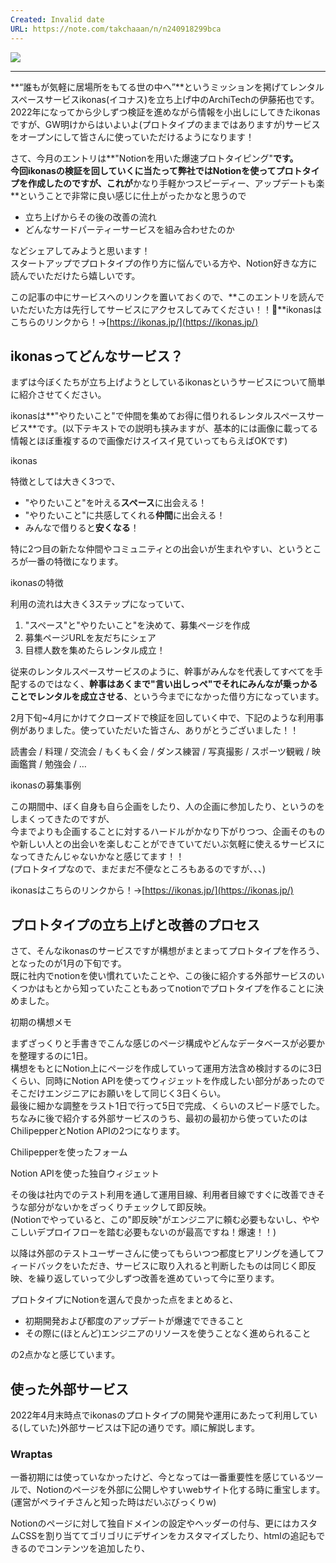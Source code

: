 ```yaml
---
Created: Invalid date
URL: https://note.com/takchaaan/n/n240918299bca
---
```

[![](https://assets.st-note.com/production/uploads/images/77501801/rectangle_large_type_2_a1d02505229a723b83b10abc6604444b.png?fit=bounds&quality=85&width=1280)](https://assets.st-note.com/production/uploads/images/77501801/rectangle_large_type_2_a1d02505229a723b83b10abc6604444b.png?fit=bounds&quality=85&width=1280)

---

**“誰もが気軽に居場所をもてる世の中へ”**というミッションを掲げてレンタルスペースサービスikonas(イコナス)を立ち上げ中のArchiTechの伊藤拓也です。  
2022年になってから少しずつ検証を進めながら情報を小出しにしてきたikonasですが、GW明けからはいよいよ(プロトタイプのままではありますが)サービスをオープンにして皆さんに使っていただけるようになります！

さて、今月のエントリは**"Notionを用いた爆速プロトタイピング"**です。  
今回ikonasの検証を回していくに当たって弊社ではNotionを使ってプロトタイプを作成したのですが、これが**かなり手軽かつスピーディー、アップデートも楽**ということで非常に良い感じに仕上がったかなと思うので

- 立ち上げからその後の改善の流れ
- どんなサードパーティーサービスを組み合わせたのか

などシェアしてみようと思います！  
スタートアップでプロトタイプの作り方に悩んでいる方や、Notion好きな方に読んでいただけたら嬉しいです。

この記事の中にサービスへのリンクを置いておくので、**このエントリを読んでいただいた方は先行してサービスにアクセスしてみてください！！🎉**ikonasはこちらのリンクから！→[https://ikonas.jp/](https://ikonas.jp/)

## ikonasってどんなサービス？

まずは今ぼくたちが立ち上げようとしているikonasというサービスについて簡単に紹介させてください。

ikonasは**"やりたいこと"で仲間を集めてお得に借りれるレンタルスペースサービス**です。(以下テキストでの説明も挟みますが、基本的には画像に載ってる情報とほぼ重複するので画像だけスイスイ見ていってもらえばOKです)

ikonas

特徴としては大きく3つで、

- "やりたいこと"を叶える**スペース**に出会える！
- "やりたいこと"に共感してくれる**仲間**に出会える！
- みんなで借りると**安くなる**！

特に2つ目の新たな仲間やコミュニティとの出会いが生まれやすい、というところが一番の特徴になります。

ikonasの特徴

利用の流れは大きく3ステップになっていて、

1. "スペース"と"やりたいこと"を決めて、募集ページを作成
2. 募集ページURLを友だちにシェア
3. 目標人数を集めたらレンタル成立！

従来のレンタルスペースサービスのように、幹事がみんなを代表してすべてを手配するのではなく、**幹事はあくまで"言い出しっぺ"でそれにみんなが乗っかることでレンタルを成立させる**、という今までになかった借り方になっています。

2月下旬~4月にかけてクローズドで検証を回していく中で、下記のような利用事例がありました。使っていただいた皆さん、ありがとうございました！！

読書会 / 料理 / 交流会 / もくもく会 / ダンス練習 / 写真撮影 / スポーツ観戦 / 映画鑑賞 / 勉強会 / …

ikonasの募集事例

この期間中、ぼく自身も自ら企画をしたり、人の企画に参加したり、というのをしまくってきたのですが、  
今までよりも企画することに対するハードルがかなり下がりつつ、企画そのものや新しい人との出会いを楽しむことができていてだいぶ気軽に使えるサービスになってきたんじゃないかなと感じてます！！  
(プロトタイプなので、まだまだ不便なところもあるのですが、、、)

ikonasはこちらのリンクから！→[https://ikonas.jp/](https://ikonas.jp/)

## プロトタイプの立ち上げと改善のプロセス

さて、そんなikonasのサービスですが構想がまとまってプロトタイプを作ろう、となったのが1月の下旬です。  
既に社内でnotionを使い慣れていたことや、この後に紹介する外部サービスのいくつかはもとから知っていたこともあってnotionでプロトタイプを作ることに決めました。

初期の構想メモ

まずざっくりと手書きでこんな感じのページ構成やどんなデータベースが必要かを整理するのに1日。  
構想をもとにNotion上にページを作成していって運用方法含め検討するのに3日くらい、同時にNotion APIを使ってウィジェットを作成したい部分があったのでそこだけエンジニアにお願いをして同じく3日くらい。  
最後に細かな調整をラスト1日で行って5日で完成、くらいのスピード感でした。  
ちなみに後で紹介する外部サービスのうち、最初の最初から使っていたのはChilipepperとNotion APIの2つになります。

Chilipepperを使ったフォーム

Notion APIを使った独自ウィジェット

その後は社内でのテスト利用を通して運用目線、利用者目線ですぐに改善できそうな部分がないかをざっくりチェックして即反映。  
(Notionでやっていると、この"即反映"がエンジニアに頼む必要もないし、ややこしいデプロイフローを踏む必要もないのが最高ですね！爆速！！)

以降は外部のテストユーザーさんに使ってもらいつつ都度ヒアリングを通してフィードバックをいただき、サービスに取り入れると判断したものは同じく即反映、を繰り返していって少しずつ改善を進めていって今に至ります。

プロトタイプにNotionを選んで良かった点をまとめると、

- 初期開発および都度のアップデートが爆速でできること
- その際に(ほとんど)エンジニアのリソースを使うことなく進められること

の2点かなと感じています。

## 使った外部サービス

2022年4月末時点でikonasのプロトタイプの開発や運用にあたって利用している(していた)外部サービスは下記の通りです。順に解説します。

### Wraptas

一番初期には使っていなかったけど、今となっては一番重要性を感じているツールで、Notionのページを外部に公開しやすいwebサイト化する時に重宝します。(運営がペライチさんと知った時はだいぶびっくりw)

Notionのページに対して独自ドメインの設定やヘッダーの付与、更にはカスタムCSSを割り当ててゴリゴリにデザインをカスタマイズしたり、htmlの追記もできるのでコンテンツを追加したり、<script>タグを埋め込んでアナリティクスを仕込んだりといったこともできます。

[https://ikonas.jp/](https://ikonas.jp/) ←こちらにアクセスした際に最初に表示されるLPもこんな感じの良く分かんないNotionページをひたすらCSS上書きで無理やり作ってますw

NotionページがLPに大変身

Wraptasを教えてくれた[ブイクックの工藤くん](https://twitter.com/kudoshu_vcook)には感謝🙇‍♂️  
Wraptasのサイトはこちらから→[https://wraptas.com/](https://wraptas.com/)

### Chilipepper

こちらはNotionのDBと連携させたフォームを作成するためのサービスです。  
ぼくたちの場合は、「募集ページから参加者が参加フォームに回答することで参加が完了する」というフローの中心にChilipepperのフォームを据えています。  
NotionのDBと接続設定をすることで、フォームへの回答があると自動でNotionのDBに新しいアイテムが作成されて送信内容に基づいて各種プロパティに値が自動入力される、というものなのですがNotionの該当DBをSlack連携させておくことで  
フォーム回答→Notion DBのアップデート→Slackへの回答通知  
までが手軽に自動化できます。オススメです。

Chilipepperのサイトはこちらから→[https://chilipepper.io/](https://chilipepper.io/)

### NoCodeLetters

お次はメルマガの配信ツールです。なんとこれもNotionでいけちゃいます。(ただ後述の問題があり、今は利用を控えています。。)  
NotionのDBと接続設定をすると、Notionページとして作成したコンテンツがそのままhtmlメールになって指定した日時に一斉送信されます。  
こんな感じです。

メルマガイメージ

ただぼくたちが試してみた感じだと受信者によっては迷惑メールに振り分けられてしまったり、Gmailの受信トレイの中でもプロモーションタブに振り分けられちゃったりということが発生したので今は利用を断念しています。  
どなたか良い解決方法を知っていましたらぜひ教えてください！🙇‍♂️  
Notionで完結できたほうが絶対に楽なので、この問題が解決されたらすぐにでも利用再開したい。。

NoCodeLettersのサイトはこちらから→[https://www.nocodeletters.com/](https://www.nocodeletters.com/)

### Zapier

4つ目はZapierです。  
このサービスはなにもNotionに限った話ではなく様々なサービス同士を連携させて任意の自動化フローを組める超すぐれものです。  
これの紹介だけで記事複数本書けそう。

ぼくたちがプロトタイプを回すにあたって、実はまだまだ裏側でのアナログなオペレーションが大量にあります。  
検証回数が増すにつれて、そうしたオペレーション工数にかなりリソースを圧迫されてきたのでいくつかのフローの自動化のために導入しました。

Zapierでできることは簡単に言うと、  
トリガーを設定→トリガー発火時の動作の設定  
の2つだけです。トリガーと動作の間に更に条件式を組み込むこともできます。  
例えばうちだと下記のような部分を自動化しています。

- **目標人数に到達してレンタルが成立したタイミングでSlackに通知**
    - トリガー=参加者DBに新しいアイテムが作成される
    - 条件式=DBのデータ数が該当募集の目標人数と等しい
    - 動作=Slackに通知する
- **フォームに回答があると自動返信メールを送信する**
    - トリガー=参加者DBに新しいアイテムが作成される
    - 動作=自動返信メールを送信する
- **募集締め切りのタイミングでSlackに通知**
    - トリガー=毎朝10時
    - 条件式=今日の日付が募集締め切りの日付と等しい
    - 動作=Slackに通知する

Zapierを導入してかなりオペレーションが楽になりました。  
めちゃめちゃオススメですし、ぼくらもまだまだこのツールには可能性を感じています。

Zapierのサイトはこちらから→[https://zapier.com/](https://zapier.com/)

### Notion API

唯一エンジニアの手を借りてしまったので僕からはあまり詳しく書けないのですが、NotionとAPI連携することで任意のDBの情報を自由に抽出・加工できるようになるのでそれを使って好き放題やれちゃいます。(ただしそれなりの開発スキルを要します。。)

僕らがやっているのは下図にあるような募集状況をリアルタイム表示するためのウィジェットの作成です。

実装したウィジェットは別途外部のwebサーバー上でホスティングしていて、そのウィジェットをNotionに埋め込み直す、という形になっているので一連の流れを整理すると、  
NotionからAPIを通してデータを抽出→外部サイト上に抽出したデータを利用したウィジェットを作成→作成したウィジェット(=webページ)をNotionに埋め込む  
という感じになっています。

正直このNotion APIを自由自在に扱えるようになると、ここまで紹介してきたような他の外部サービスでやっていることも独自に実装できちゃうくらい破壊力があると思っています。  
が、そこを追求するくらいなら既にサービス化してくれているものを使うほうが時間も節約できるし動作も安定しているしで、うまく使っていく方が吉ですね。  
やりたいことがあって、でもどうしても既存のサードパーティーサービスでは実現できそうにない、という時に頼る最終手段的な位置づけで良いと思います。

Notion APIのサイトはこちらから→[https://developers.notion.com/](https://developers.notion.com/)

## 最後に

技術的な要素が入る記事は気づくと文字数が増えちゃいますね。5,000文字くらいのエントリになっていて自分でもびっくり👀  
今回はNotionを使ったプロトタイプの作り方について、自分たちのユースケースに即して紹介をしてきました。この内容がどなたかにとって参考になる情報であったなら嬉しいです。

最後に宣伝になりますが、今日ご紹介したレンタルスペースサービスikonasは下記よりアクセスいただけます。  
ikonasはこちらのリンクから！→[https://ikonas.jp/](https://ikonas.jp/)

レンタルスペースに興味のある方、共通の趣味をもつ知り合いに出会いたい方、仕事において横のつながりを欲している方など、幅広く使っていただけるサービスなので、ぜひ覗いてみてください！！  
サイトに募集事例も載せているので、それを見ていただくともっと利用イメージがつくと思います！！  
現時点ではプロトタイプにつき、

- 利用可能なスペースが少ない、かつ関西圏に限られること
- ユーザーさんに自由に募集ページを作成していただくことができないので、募集希望者向けのフォームに回答してもらってぼくらのサポートのもと募集ページを作成するフローになっていること

この２点だけご了承いただけたら嬉しいです。  
皆さんからの幅広い利用、心からお待ちしています！！

サービスについてとか、会社についてとか気になっていただいた方いたらぼくの[TwitterへのDM](https://twitter.com/ArchiTech_Inc)もお待ちしてます✨  
それでは👋
